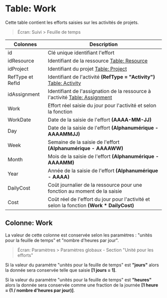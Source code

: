 # Table: Work

Cette table contient les efforts saisies sur les activités de projets.

> Écran: Suivi > Feuille de temps


Colonnes|Description
--------|-----------
id | Clé unique identifiant l'effort
idResource | Identifiant de la ressource [Table: Resource](table_resource.md)
idProject | Identifiant du projet [Table: Project](table_project.md)
RefType et RefId | Identifiant de l'activité **(RefType = "Activity")** [Table: Activity](table_activity.md)
idAssignment | Identifiant de l'assignation de la ressource à l'activité [Table: Assignment](table_assignment.md)
Work | Effort réel saisie du jour pour l'activité et selon la fonction
WorkDate | Date de la saisie de l'effort **(AAAA-MM-JJ)**
Day | Date de la saisie de l'effort **(Alphanumérique - AAAAMMJJ)**
Week | Semaine de la saisie de l'effort **(Alphanumérique - AAAAWW)**
Month | Mois de la saisie de l'effort **(Alphanumérique - AAAAMM)**
Year | Année de la saisie de l'effort **(Alphanumérique - AAAA)**
DailyCost | Coût journalier de la ressource pour une fonction au moment de la saisie
Cost | Coût réel de l'effort du jour pour l'activité et selon la fonction **(Work * DailyCost)**

## Colonne: Work

La valeur de cette colonne est conservée selon les paramètres : "unités pour la feuille de temps" et "nombre d'heures par jour".

> Écran: Paramètres > Paramètres globaux - Section "Unité pour les efforts"

Si la valeur du paramètre "unités pour la feuille de temps" est **"jours"** alors la donnée sera conservée telle que saisie **[1 jours = 1]**.

Si la valeur du paramètre "unités pour la feuille de temps" est **"heures"** alors la donnée sera conservée comme une fraction de la journée  **[1 heure = (1 / nombre d'heures par jour)]**.

